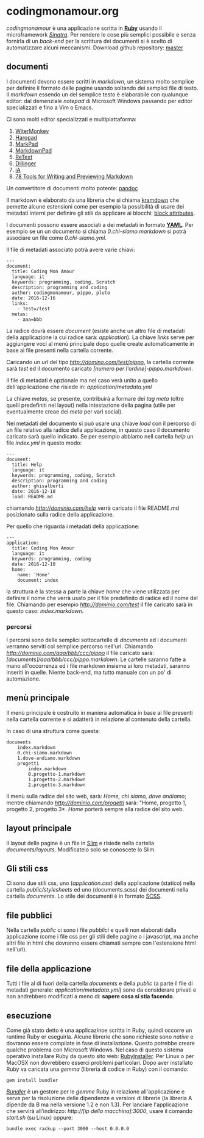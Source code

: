 # codingmonamour.org

*codingmonamour* è una applicazione scritta in [**Ruby**](http://www.ruby-lang.org/it/) usando il microframework [*Sinatra*](http://www.sinatrarb.com/). Per rendere le cose più semplici possibile e senza fornirla di un *back-end* per la scrittura dei documenti si è scelto di automatizzare alcuni meccanismi.
Download github repository: [master](https://github.com/minimalprocedure/codingmonamour/archive/master.zip)

## documenti

I documenti devono essere scritti in *markdown*, un sistema molto semplice per definire il formato delle pagine usando soltando dei semplici file di testo. Il *markdown* essendo un del semplice testo è elaborabile con qualunque editor: dal demenziale *notepad* di Microsoft Windows passando per editor specializzati e fino a Vim o Emacs.

Ci sono molti editor specializzati e multipiattaforma:

1. [WiterMonkey](http://writemonkey.com)
2. [Haropad](http://pad.haroopress.com/user.html)
3. [MarkPad](http://code52.org/DownmarkerWPF/)
4. [MarkdownPad](http://www.markdownpad.com/)
5. [ReText](https://github.com/retext-project/retext/wiki/Installing-ReText)
6. [Dillinger](http://dillinger.io/)
7. [iA](https://ia.net/writer)
8. [78 Tools for Writing and Previewing Markdown](http://mashable.com/2013/06/24/markdown-tools/#s6x722wUFZqm)

Un convertitore di documenti molto potente: [pandoc](http://pandoc.org/)

Il markdown è elaborato da una libreria che si chiama [kramdown](https://kramdown.gettalong.org/) che pemette alcune estensioni come per esempio la possibilità di usare dei metadati interni per definire gli stili da applicare ai blocchi: [block attributes](https://kramdown.gettalong.org/quickref.html#block-attributes).

I documenti possono essere associati a dei metadati in formato [**YAML**](http://yaml.org/). Per esempio se un un documento si chiama *0.chi-siamo.markdown* si potrà associare un file come *0.chi-siamo.yml*.

Il file di metadati associato potrà avere varie chiavi:

~~~
---
document:
  title: Coding Mon Amour
  language: it
  keywords: programming, coding, Scratch
  description: programming and coding
  author: codingmonamour, pippo, pluto
  date: 2016-12-16
  links:
    - Test=/test
  metas:
    - aaa=bbb
~~~

La radice dovrà essere *document* (esiste anche un altro file di metadati della applicazione la cui radice sarà: *application*). La chiave *links* serve per aggiungere voci al menù principale dopo quelle create automaticamente in base ai file presenti nella cartella corrente.

Caricando un *url* del tipo *http://domino.com/test/pippo*, la cartella corrente sarà *test* ed il documento caricato *[numero per l'ordine]-pippo.markdown*.

Il file di metadati è opzionale ma nel caso verà unito a quello dell'applicazione che risiede in: *application/metadata.yml*

La chiave *metas*, se presente, contribuirà a formare dei *tag* *meta* (oltre quelli predefiniti nel layout) nella intestazione della pagina (utile per eventualmente creae dei *meta* per vari social).

Nei metadati del documento si può usare una chiave *load* con il percorso di un file relativo alla radice della applicazione, in questo caso il documento caricato sarà quello indicato. Se per esempio abbiamo nell cartella *help* un file *index.yml* in questo modo:

~~~
---
document:
  title: Help
  language: it
  keywords: programming, coding, Scratch
  description: programming and coding
  author: ghisalberti
  date: 2016-12-18
  load: README.md
~~~

chiamando *http://dominio.com/help* verrà caricato il file README.md posizionato sulla radice della applicazione.

Per quello che riguarda i metadati della applicazione:

~~~
---
application:
  title: Coding Mon Amour
  language: it
  keywords: programming, coding
  date: 2016-12-10
  home: 
    name: 'Home'
    document: index
~~~

la struttura è la stessa a parte la chiave *home* che viene utilizzata per definire il nome che verrà usato per il file predefinito di radice ed il nome del file.
Chiamando per esempio *http://dominio.com/test* il file caricato sarà in questo caso: *index.markdown*.

### percorsi

I percorsi sono delle semplici sottocartelle di *documents* ed i documenti verranno serviti col semplice percorso nell'url. Chiamando *http://dominio.com/aaa/bbb/ccc/pippo* il file caricato sarà: *[documents]/aaa/bbb/ccc/pippo.markdown*.
Le cartelle saranno fatte a mano all'occorrenza ed i file markdown insieme ai loro metadati, saranno inseriti in quelle. Niente back-end, ma tutto manuale con un po' di automazione.

## menù principale

Il menù principale è costruito in maniera automatica in base ai file presenti nella cartella corrente e si adatterà in relazione al contenuto della cartella.

In caso di una struttura come questa:

~~~
documents
	index.markdown
    0.chi-siamo.markdown
    1.dove-andiamo.markdown
    progetti
    	index.markdown
        0.progetto-1.markdown
        1.progetto-2.markdown
        2.progetto-3.markdown
~~~
Il menù sulla radice del sito web, sarà: *Home, chi siamo, dove andiamo*; mentre chiamando *http://dominio.com/progetti* sarà: "Home, progetto 1, progetto 2, progetto 3*. *Home* porterà sempre alla radice del sito web.

## layout principale

Il layout delle pagine è un file in [Slim](http://slim-lang.com/) e risiede nella cartella *documents/layouts*. Modificatelo solo se conoscete lo Slim.

## Gli stili css

Ci sono due stili css, uno (*application.css*) della applicazione (statico) nella cartella *public/stylesheets* ed uno (documents.scss) dei documenti nella cartella *documents*. Lo stile dei documenti è in formato [SCSS](http://sass-lang.com/).

## file pubblici

Nella cartella *public* ci sono i file *pubblici* e quelli non elaborati dalla applicazione (come i file css per gli stili delle pagine o i javascript, ma anche altri file in html che dovranno essere chiamati sempre con l'estensione html nell'url).

## file della applicazione

Tutti i file al di fuori della cartella *documents* e della *public* (a parte il file di metadati generale: *application/metadata.yml*) sono da considerare privati e non andrebbero modificati a meno di: **sapere cosa si stia facendo**.

## esecuzione

Come già stato detto è una applicazinoe scritta in Ruby, quindi occorre un runtime Ruby er eseguirla. Alcune librerie che sono richieste sono *native* e dovranno essere compilate in fase di installazione. Questo potrebbe creare qualche problema con Microsoft Windows. Nel caso di questo sistema operativo installare Ruby da questo sito web: [RubyInstaller](http://rubyinstaller.org/).
Per Linux o per MacOSX non dovrebbero esserci problemi particolari.
Dopo aver installato Ruby va caricata una *gemma* (libreria di codice in Ruby) con il comando: 

~~~
gem install bundler
~~~

[*Bundler*](http://bundler.io/) è un gestore per le *gemme* Ruby in relazione all'applicazione e serve per la risoluzione delle dipendenze e versioni di librerie (la libreria A dipende da B ma nella versione 1.2 e non 1.3).
Per lanciare l'applicazione che servirà all'indirizzo: *http://[ip della macchina]:3000*, usare il comando *start.sh* (su Linux) oppure:

~~~
bundle exec rackup --port 3000 --host 0.0.0.0
~~~



